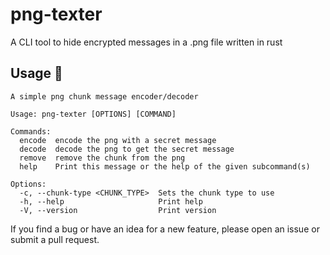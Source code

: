 # png-texter
A CLI tool to hide encrypted messages in a .png file written in rust
   
## Usage 👾

```
A simple png chunk message encoder/decoder

Usage: png-texter [OPTIONS] [COMMAND]

Commands:
  encode  encode the png with a secret message
  decode  decode the png to get the secret message
  remove  remove the chunk from the png
  help    Print this message or the help of the given subcommand(s)

Options:
  -c, --chunk-type <CHUNK_TYPE>  Sets the chunk type to use
  -h, --help                     Print help
  -V, --version                  Print version
```

If you find a bug or have an idea for a new feature, please open an issue or submit a pull request.
